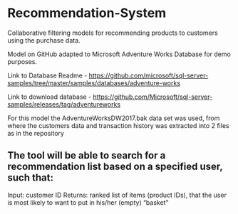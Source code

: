 # Recommendation-System
Collaborative filtering models for recommending products to customers using the purchase data.

Model on GitHub adapted to Microsoft Adventure Works Database for demo purposes.

Link to Database Readme - https://github.com/microsoft/sql-server-samples/tree/master/samples/databases/adventure-works

Link to download database - https://github.com/Microsoft/sql-server-samples/releases/tag/adventureworks

For this model the AdventureWorksDW2017.bak data set was used, from where the customers data and transaction history was extracted into 2 files as in the repository

## The tool will be able to search for a recommendation list based on a specified user, such that:
Input: customer ID
Returns: ranked list of items (product IDs), that the user is most likely to want to put in his/her (empty) “basket”
